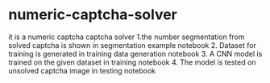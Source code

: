 # numeric-captcha-solver
it is a numeric captcha captcha solver
1.the number segmentation  from solved captcha is shown in segmentation example notebook
2. Dataset for training is generated in training data generation notebook
3. A CNN model is trained on the given dataset in training notebook
4. The model is tested on unsolved captcha image in testing notebook

